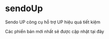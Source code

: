# sendoUp
Sendo UP công cụ hỗ trợ UP hiệu quá tiết kiệm

Các phiển bản mới nhất sẽ được cập nhật tại đây


